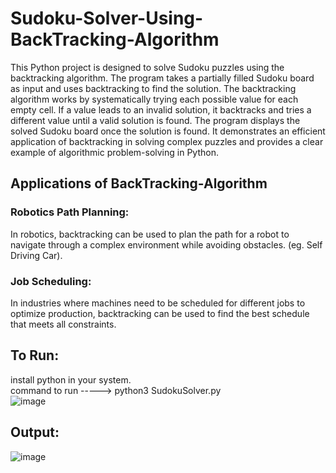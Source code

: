 # Sudoku-Solver-Using-BackTracking-Algorithm
This Python project is designed to solve Sudoku puzzles using the backtracking algorithm. The program takes a partially filled Sudoku board as input and uses backtracking to find the solution.
The backtracking algorithm works by systematically trying each possible value for each empty cell. If a value leads to an invalid solution, it backtracks and tries a different value until a valid solution is found.
The program displays the solved Sudoku board once the solution is found. It demonstrates an efficient application of backtracking in solving complex puzzles and provides a clear example of algorithmic problem-solving in Python.

## Applications of BackTracking-Algorithm

### Robotics Path Planning: 
In robotics, backtracking can be used to plan the path for a robot to navigate through a complex environment while avoiding obstacles. (eg. Self Driving Car).

### Job Scheduling: 
In industries where machines need to be scheduled for different jobs to optimize production, backtracking can be used to find the best schedule that meets all constraints.

## To Run:
install python in your system.
<br>
command to run -----> python3 SudokuSolver.py
<br>
![image](https://github.com/SatishKumar1911/Sudoku-Solver-Using-BackTracking-Algorithm/assets/124880943/f574ec0a-ffb8-45bb-bdda-1df56b1692dd)

## Output:
![image](https://github.com/SatishKumar1911/Sudoku-Solver-Using-BackTracking-Algorithm/assets/124880943/84cfa178-8ff0-4419-b8e5-54069b7be83c)
